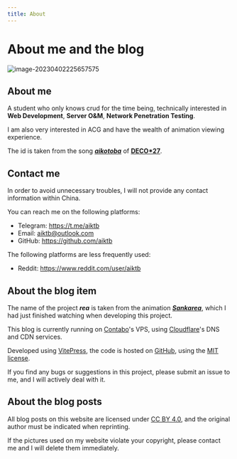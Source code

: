 ```yaml
---
title: About
---
```

# About me and the blog

![image-20230402225657575](https://image.aiktb.com/images/2023/04/02/202304022256625.png)

## About me

A student who only knows crud for the time being, 
technically interested in **Web Development**, **Server O&M**, **Network Penetration Testing**. 

I am also very interested in ACG and have the wealth of animation viewing experience. 

The id is taken from the song ***[aikotoba](https://www.youtube.com/watch?v=WptXk39wiIQ)*** of [**DECO\*27**](https://www.youtube.com/@DECO27).

## Contact me

In order to avoid unnecessary troubles, I will not provide any contact information within China. 

You can reach me on the following platforms:

- Telegram: https://t.me/aiktb
- Email: aiktb@outlook.com
- GitHub: https://github.com/aiktb

The following platforms are less frequently used:

- Reddit: https://www.reddit.com/user/aiktb

## About the blog item

The name of the project ***rea*** is taken from the animation ***[Sankarea](https://en.wikipedia.org/wiki/Sankarea:_Undying_Love)***, which I had just finished watching when developing this project.

This blog is currently running on [Contabo](https://contabo.com/)'s VPS, using [Cloudflare](https://www.cloudflare.com/)'s DNS and CDN services.

Developed using [VitePress](https://vitepress.dev/), the code is hosted on [GitHub](https://github.com/aiktb/rea), using the [MIT license](https://github.com/aiktb/rea/blob/master/LICENSE). 

If you find any bugs or suggestions in this project, please submit an issue to me, and I will actively deal with it.

## About the blog posts

All blog posts on this website are licensed under [CC BY 4.0](https://creativecommons.org/licenses/by/4.0/), and the original author must be indicated when reprinting.

If the pictures used on my website violate your copyright, please contact me and I will delete them immediately.
